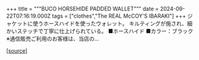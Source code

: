 +++
title = """BUCO HORSEHIDE PADDED WALLET"""
date = 2024-09-22T07:16:19.000Z
tags = ["clothes","The REAL McCOY'S IBARAKI"]
+++
ジャケットに使うホースハイドを使ったウォレット。 キルティングが施され、細かいステッチで丁寧に仕上げられている。 ■ホースハイド ■カラー：ブラック ※通信販売ご利用のお客様は、当店の...

[[source]](https://the-realmccoys.ocnk.net/product/659)
